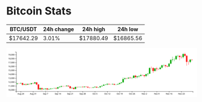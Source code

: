 # Bitcoin Stats

BTC/USDT|24h change|24h high|24h low|
|---|---|---|---|
|$17642.29|3.01%|$17880.49|$16865.56|

<img src="./chart.svg">
